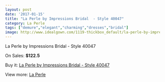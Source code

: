 ```yaml
---
layout: post
date: '2017-01-15'
title: "La Perle by Impressions Bridal  - Style 40047"
category: La Perle
tags: ["demure","elegant","charming","dresses","bridal"]
image: http://www.idealgown.com/1119-thickbox_default/la-perle-by-impressions-bridal-style-40047.jpg
---
```

La Perle by Impressions Bridal  - Style 40047

On Sales: **$122.5**
<a href="https://www.idealgown.com/en/la-perle/520-la-perle-by-impressions-bridal-style-40047.html"><amp-img layout="responsive" width="600" height="600" src="//www.idealgown.com/1119-thickbox_default/la-perle-by-impressions-bridal-style-40047.jpg" alt="La Perle by Impressions Bridal  - Style 40047 0" /></a>
<a href="https://www.idealgown.com/en/la-perle/520-la-perle-by-impressions-bridal-style-40047.html"><amp-img layout="responsive" width="600" height="600" src="//www.idealgown.com/1120-thickbox_default/la-perle-by-impressions-bridal-style-40047.jpg" alt="La Perle by Impressions Bridal  - Style 40047 1" /></a>

Buy it: [La Perle by Impressions Bridal  - Style 40047](https://www.idealgown.com/en/la-perle/520-la-perle-by-impressions-bridal-style-40047.html "La Perle by Impressions Bridal  - Style 40047")

View more: [La Perle](https://www.idealgown.com/en/8-la-perle "La Perle")